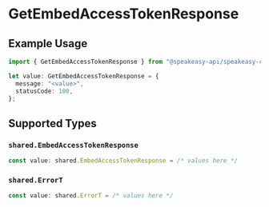 # GetEmbedAccessTokenResponse

## Example Usage

```typescript
import { GetEmbedAccessTokenResponse } from "@speakeasy-api/speakeasy-client-sdk-typescript/sdk/models/operations";

let value: GetEmbedAccessTokenResponse = {
  message: "<value>",
  statusCode: 100,
};
```

## Supported Types

### `shared.EmbedAccessTokenResponse`

```typescript
const value: shared.EmbedAccessTokenResponse = /* values here */
```

### `shared.ErrorT`

```typescript
const value: shared.ErrorT = /* values here */
```


